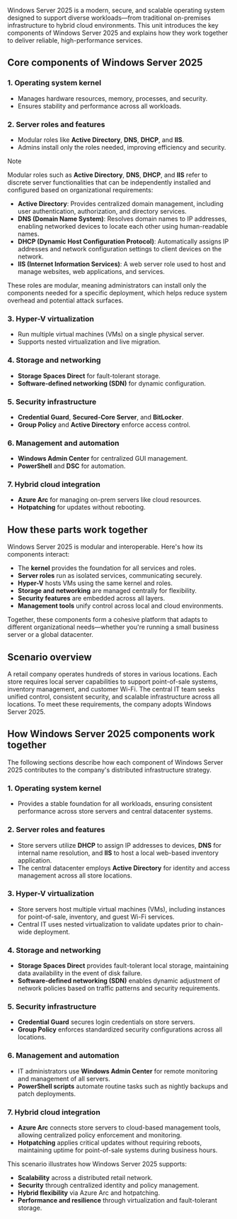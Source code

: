 Windows Server 2025 is a modern, secure, and scalable operating system designed to support diverse workloads—from traditional on-premises infrastructure to hybrid cloud environments. This unit introduces the key components of Windows Server 2025 and explains how they work together to deliver reliable, high-performance services.

## Core components of Windows Server 2025

### 1. Operating system kernel
- Manages hardware resources, memory, processes, and security.
- Ensures stability and performance across all workloads.

### 2. Server roles and features
- Modular roles like **Active Directory**, **DNS**, **DHCP**, and **IIS**.
- Admins install only the roles needed, improving efficiency and security.

>[!NOTE]
>Modular roles such as **Active Directory**, **DNS**, **DHCP**, and **IIS** refer to discrete server functionalities that can be independently installed and configured based on organizational requirements:
>
>- **Active Directory**: Provides centralized domain management, including user authentication, authorization, and directory services.
>- **DNS (Domain Name System)**: Resolves domain names to IP addresses, enabling networked devices to locate each other using human-readable names.
>- **DHCP (Dynamic Host Configuration Protocol)**: Automatically assigns IP addresses and network configuration settings to client devices on the network.
>- **IIS (Internet Information Services)**: A web server role used to host and manage websites, web applications, and services.
>
>These roles are modular, meaning administrators can install only the components needed for a specific deployment, which helps reduce system overhead and potential attack surfaces.

### 3. Hyper-V virtualization
- Run multiple virtual machines (VMs) on a single physical server.
- Supports nested virtualization and live migration.

### 4. Storage and networking
- **Storage Spaces Direct** for fault-tolerant storage.
- **Software-defined networking (SDN)** for dynamic configuration.

### 5. Security infrastructure
- **Credential Guard**, **Secured-Core Server**, and **BitLocker**.
- **Group Policy** and **Active Directory** enforce access control.

### 6. Management and automation
- **Windows Admin Center** for centralized GUI management.
- **PowerShell** and **DSC** for automation.

### 7. Hybrid cloud integration
- **Azure Arc** for managing on-prem servers like cloud resources.
- **Hotpatching** for updates without rebooting.

## How these parts work together

Windows Server 2025 is modular and interoperable. Here's how its components interact:

- The **kernel** provides the foundation for all services and roles.
- **Server roles** run as isolated services, communicating securely.
- **Hyper-V** hosts VMs using the same kernel and roles.
- **Storage and networking** are managed centrally for flexibility.
- **Security features** are embedded across all layers.
- **Management tools** unify control across local and cloud environments.

Together, these components form a cohesive platform that adapts to different organizational needs—whether you're running a small business server or a global datacenter.

## Scenario overview

A retail company operates hundreds of stores in various locations. Each store requires local server capabilities to support point-of-sale systems, inventory management, and customer Wi-Fi. The central IT team seeks unified control, consistent security, and scalable infrastructure across all locations. To meet these requirements, the company adopts Windows Server 2025.

## How Windows Server 2025 components work together

The following sections describe how each component of Windows Server 2025 contributes to the company's distributed infrastructure strategy.

### 1. Operating system kernel
- Provides a stable foundation for all workloads, ensuring consistent performance across store servers and central datacenter systems.

### 2. Server roles and features
- Store servers utilize **DHCP** to assign IP addresses to devices, **DNS** for internal name resolution, and **IIS** to host a local web-based inventory application.
- The central datacenter employs **Active Directory** for identity and access management across all store locations.

### 3. Hyper-V virtualization
- Store servers host multiple virtual machines (VMs), including instances for point-of-sale, inventory, and guest Wi-Fi services.
- Central IT uses nested virtualization to validate updates prior to chain-wide deployment.

### 4. Storage and networking
- **Storage Spaces Direct** provides fault-tolerant local storage, maintaining data availability in the event of disk failure.
- **Software-defined networking (SDN)** enables dynamic adjustment of network policies based on traffic patterns and security requirements.

### 5. Security infrastructure
- **Credential Guard** secures login credentials on store servers.
- **Group Policy** enforces standardized security configurations across all locations.

### 6. Management and automation
- IT administrators use **Windows Admin Center** for remote monitoring and management of all servers.
- **PowerShell scripts** automate routine tasks such as nightly backups and patch deployments.

### 7. Hybrid cloud integration
- **Azure Arc** connects store servers to cloud-based management tools, allowing centralized policy enforcement and monitoring.
- **Hotpatching** applies critical updates without requiring reboots, maintaining uptime for point-of-sale systems during business hours.

This scenario illustrates how Windows Server 2025 supports:

- **Scalability** across a distributed retail network.
- **Security** through centralized identity and policy management.
- **Hybrid flexibility** via Azure Arc and hotpatching.
- **Performance and resilience** through virtualization and fault-tolerant storage.
